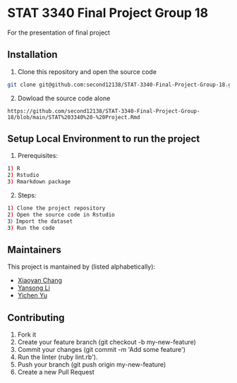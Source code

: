 # STAT 3340 Final Project Group 18
 For the presentation of final project

## Installation

1. Clone this repository and open the source code
```bash
git clone git@github.com:second12138/STAT-3340-Final-Project-Group-18.git
```
2. Dowload the source code alone
```
https://github.com/second12138/STAT-3340-Final-Project-Group-18/blob/main/STAT%203340%20-%20Project.Rmd
```


## Setup Local Environment to run the project
1. Prerequisites:
```bash
1) R
2) Rstudio
3) Rmarkdown package
```
2. Steps:
```bash
1) Clone the project repository 
2) Open the source code in Rstudio
3）Import the dataset
3) Run the code
```
## Maintainers
This project is mantained by (listed alphabetically):
* [Xiaoyan Chang](https://github.com/CecileChang)
* [Yansong Li](https://git.cs.dal.ca/yansong)
* [Yichen Yu](https://github.com/Callme2YC)


## Contributing

1. Fork it
2. Create your feature branch (git checkout -b my-new-feature)
3. Commit your changes (git commit -m 'Add some feature')
4. Run the linter (ruby lint.rb').
5. Push your branch (git push origin my-new-feature)
6. Create a new Pull Request
